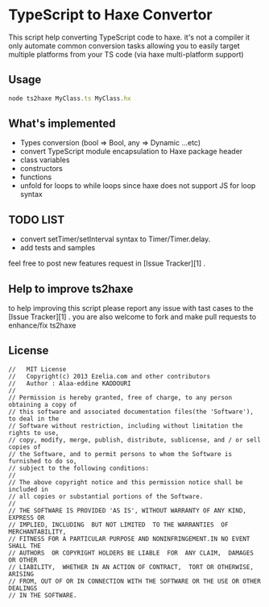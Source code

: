 TypeScript to Haxe Convertor
===========================
This script help converting TypeScript code to haxe.
it's not a compiler it only automate common conversion tasks allowing you to easily target multiple platforms from your TS code (via haxe multi-platform support)

Usage
---------------------

```js
node ts2haxe MyClass.ts MyClass.hx
```

What's implemented
------------------

* Types conversion (bool => Bool, any => Dynamic ...etc)
* convert TypeScript module encapsulation to Haxe package header
* class variables
* constructors
* functions
* unfold for loops to while loops since haxe does not support JS for loop syntax


TODO LIST
---------

* convert setTimer/setInterval syntax to Timer/Timer.delay.
* add tests and samples

feel free to post new features request in [Issue Tracker][1] .


Help to improve ts2haxe
-----------------------

to help improving this script please report any issue with tast cases to the [Issue Tracker][1] .
you are also welcome to fork and make pull requests to enhance/fix ts2haxe


License
-------
```
//   MIT License
//   Copyright(c) 2013 Ezelia.com and other contributors
//   Author : Alaa-eddine KADDOURI 
//
// Permission is hereby granted, free of charge, to any person obtaining a copy of 
// this software and associated documentation files(the 'Software'), to deal in the 
// Software without restriction, including without limitation the rights to use, 
// copy, modify, merge, publish, distribute, sublicense, and / or sell copies of 
// the Software, and to permit persons to whom the Software is furnished to do so, 
// subject to the following conditions:
//
// The above copyright notice and this permission notice shall be included in 
// all copies or substantial portions of the Software.
//
// THE SOFTWARE IS PROVIDED 'AS IS', WITHOUT WARRANTY OF ANY KIND, EXPRESS OR 
// IMPLIED, INCLUDING  BUT NOT LIMITED  TO THE WARRANTIES  OF MERCHANTABILITY, 
// FITNESS FOR A PARTICULAR PURPOSE AND NONINFRINGEMENT.IN NO EVENT SHALL THE 
// AUTHORS  OR COPYRIGHT HOLDERS BE LIABLE  FOR  ANY CLAIM,  DAMAGES OR OTHER 
// LIABILITY,  WHETHER IN AN ACTION OF CONTRACT,  TORT OR OTHERWISE,  ARISING 
// FROM, OUT OF OR IN CONNECTION WITH THE SOFTWARE OR THE USE OR OTHER DEALINGS 
// IN THE SOFTWARE.
```